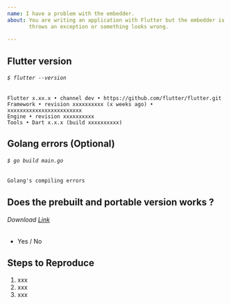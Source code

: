 ```yaml
---
name: I have a problem with the embedder.
about: You are writing an application with Flutter but the embedder is crashing,
       throws an exception or something looks wrong.
       
---
```


<!-- Thank you for trying the embedder! -->

## Flutter version

<!-- Please tell us wich flutter version are you using -->
###### `$ flutter --version`

```
Flutter x.xx.x • channel dev • https://github.com/flutter/flutter.git
Framework • revision xxxxxxxxxx (x weeks ago) • xxxxxxxxxxxxxxxxxxxxxxxx
Engine • revision xxxxxxxxxx
Tools • Dart x.x.x (build xxxxxxxxxx)
```

## Golang errors (Optional)

<!-- If needed, Please tell us the output of the embedder build -->
###### `$ go build main.go`
<!-- Make sure you followed the README.md instructions -->

```
Golang's compiling errors
```

## Does the prebuilt and portable version works ?

###### Download [Link](https://github.com/go-flutter-desktop/go-flutter/releases)
 <!-- Please answer either yes or no -->
 - Yes / No

## Steps to Reproduce

<!--
     Please tell us exactly how to reproduce the problem you are running into.

     Please attach a small application (ideally just one main.dart file) that
     reproduces the problem. You could use https://gist.github.com/ for this.

     If the problem is with your application's rendering, then please attach
     a screenshot and explain what the problem is.
-->

1. xxx
2. xxx
3. xxx
